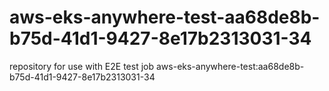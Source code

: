 # aws-eks-anywhere-test-aa68de8b-b75d-41d1-9427-8e17b2313031-34
repository for use with E2E test job aws-eks-anywhere-test:aa68de8b-b75d-41d1-9427-8e17b2313031-34
